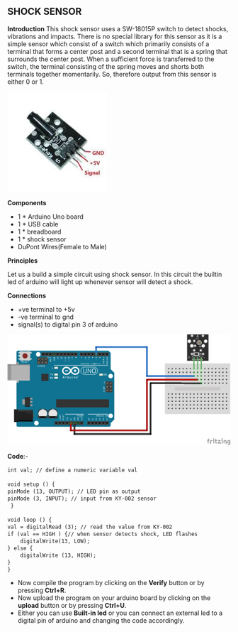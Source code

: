 ## SHOCK SENSOR

**Introduction** This shock sensor uses a SW-18015P switch to detect shocks, vibrations and impacts. There is no special library 
for this sensor as it is a simple sensor which consist of a switch which primarily consists of a terminal that forms a center 
post and a second terminal that is a spring that surrounds the center post. When a sufficient force is transferred to the switch,
the terminal consisting of the spring moves and shorts both terminals together momentarily. So, therefore output from this sensor
is either 0 or 1.

![pin diagram](/images/shocksensor.jpg)

**Components**

* 1 * Arduino Uno board
* 1 * USB cable
* 1 * breadboard
* 1 * shock sensor
* DuPont Wires(Female to Male)

**Principles**

Let us a build a simple circuit using shock sensor. In this circuit the builtin led of arduino will light up whenever sensor will
detect a shock.

**Connections**

* +ve terminal to +5v 
* -ve terminal to gnd
* signal(s) to digital pin 3 of arduino

![connection](/images/Arduino_KY-002_Keyes_Vibration_switch_module_connection-diagram.png)

**Code**:-

    int val; // define a numeric variable val 

    void setup () {
	pinMode (13, OUTPUT); // LED pin as output  
	pinMode (3, INPUT); // input from KY-002 sensor
     } 

    void loop () {
	val = digitalRead (3); // read the value from KY-002
	if (val == HIGH ) {// when sensor detects shock, LED flashes  
		digitalWrite(13, LOW);
	} else {
		digitalWrite (13, HIGH);
	}
    }
    
* Now compile the program by clicking on the **Verify** button or by pressing **Ctrl+R**.
* Now upload the program on your arduino board by clicking on the **upload** button or  by pressing **Ctrl+U**.
* Either you can use **Built-in led** or you can connect an external led to a digital pin of arduino and changing the code
accordingly.

